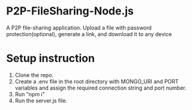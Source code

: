 # P2P-FileSharing-Node.js
A P2P file-sharing application. Upload a file with password protection(optional), generate a link, and download it to any device

# Setup instruction
1. Clone the repo.
2. Create a .env file in the root directory with MONGO_URI and PORT variables and assign the required connection string and port number.
3. Run "npm i"
4. Run the server.js file.
